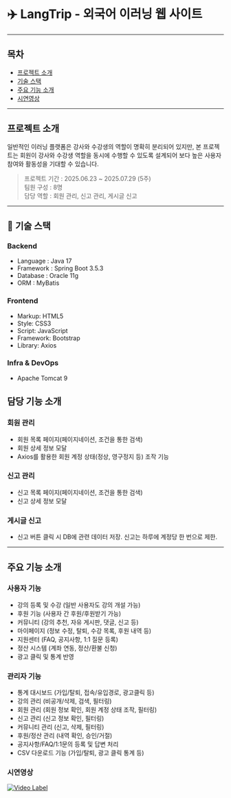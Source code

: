 # ✈️ LangTrip - 외국어 이러닝 웹 사이트

---

## 목차  
- [프로젝트 소개](프로젝트-소개)
- [기술 스택](기술-스택)
- [주요 기능 소개](주요-기능-소개)
- [시연영상](시연영상)

---

##  프로젝트 소개
일반적인 이러닝 플랫폼은 강사와 수강생의 역할이 명확히 분리되어 있지만, 본 프로젝트는 회원이 강사와 수강생 역할을 동시에 수행할 수 있도록 설계되어 보다 높은 사용자 참여와 활동성을 기대할 수 있습니다.

> 프로젝트 기간 : 2025.06.23 ~ 2025.07.29 (5주)  
> 팀원 구성 : 8명  
> 담당 역할 : 회원 관리, 신고 관리, 게시글 신고

---

## 🔧 기술 스택

### Backend
- Language : Java 17
- Framework : Spring Boot 3.5.3
- Database : Oracle 11g
- ORM : MyBatis

### Frontend
- Markup: HTML5  
- Style: CSS3  
- Script: JavaScript  
- Framework: Bootstrap  
- Library: Axios

### Infra & DevOps
- Apache Tomcat 9

## 담당 기능 소개
### 회원 관리
- 회원 목록 페이지(페이지네이션, 조건을 통한 검색)
- 회원 상세 정보 모달
- Axios를 활용한 회원 계정 상태(정상, 영구정지 등) 조작 기능

### 신고 관리
- 신고 목록 페이지(페이지네이션, 조건을 통한 검색)
- 신고 상세 정보 모달

### 게시글 신고
- 신고 버튼 클릭 시 DB에 관련 데이터 저장. 신고는 하루에 계정당 한 번으로 제한.

---

## 주요 기능 소개

### 사용자 기능
- 강의 등록 및 수강 (일반 사용자도 강의 개설 가능)
- 후원 기능 (사용자 간 후원/후원받기 가능)
- 커뮤니티 (강의 추천, 자유 게시판, 댓글, 신고 등)
- 마이페이지 (정보 수정, 탈퇴, 수강 목록, 후원 내역 등)
- 지원센터 (FAQ, 공지사항, 1:1 질문 등록)
- 정산 시스템 (계좌 연동, 정산/환불 신청)
- 광고 클릭 및 통계 반영

### 관리자 기능
- 통계 대시보드 (가입/탈퇴, 접속/유입경로, 광고클릭 등)
- 강의 관리 (비공개/삭제, 검색, 필터링)
- 회원 관리 (회원 정보 확인, 회원 계정 상태 조작, 필터링)
- 신고 관리 (신고 정보 확인, 필터링)
- 커뮤니티 관리 (신고, 삭제, 필터링)
- 후원/정산 관리 (내역 확인, 승인/거절)
- 공지사항/FAQ/1:1문의 등록 및 답변 처리
- CSV 다운로드 기능 (가입/탈퇴, 광고 클릭 통계 등)

### 시연영상
[![Video Label](http://img.youtube.com/vi/Gdn4_mokelI/0.jpg)](https://youtu.be/Gdn4_mokelI) 
